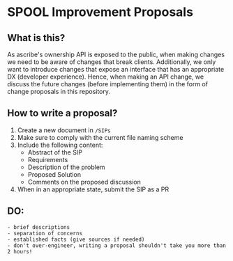 # SPOOL Improvement Proposals


## What is this?

As ascribe's ownership API is exposed to the public, when making changes we
need to be aware of changes that break clients.
Additionally, we only want to introduce changes that expose an interface that
has an appropriate DX (developer experience).
Hence, when making an API change, we discuss the future changes (before
implementing them) in the form of change proposals in this repository.


## How to write a proposal?

1. Create a new document in `/SIPs`
2. Make sure to comply with the current file naming scheme
3. Include the following content:
    - Abstract of the SIP
    - Requirements
    - Description of the problem
    - Proposed Solution
    - Comments on the proposed discussion
4. When in an appropriate state, submit the SIP as a PR


## DO:

    - brief descriptions
    - separation of concerns
    - established facts (give sources if needed)
    - don't over-engineer, writing a proposal shouldn't take you more than 2 hours!
